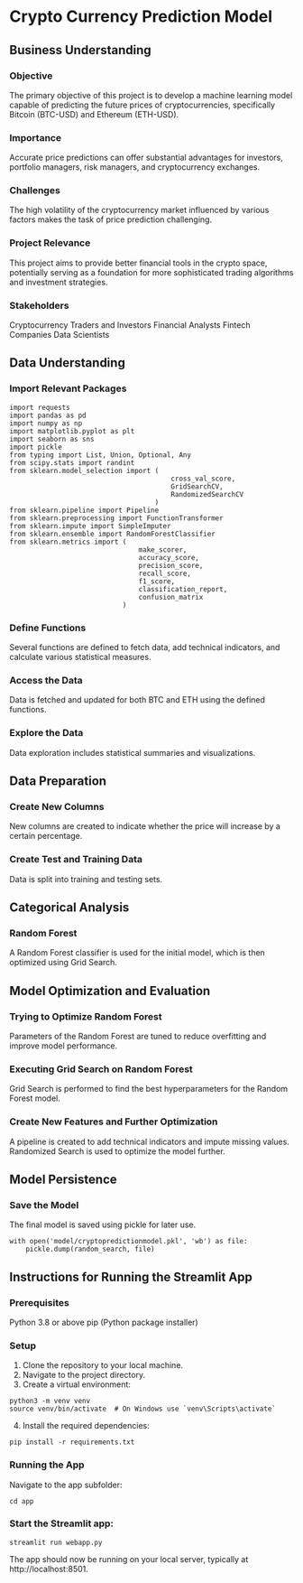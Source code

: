# Crypto Currency Prediction Model
## Business Understanding
### Objective
The primary objective of this project is to develop a machine learning model capable of predicting the future prices of cryptocurrencies, specifically Bitcoin (BTC-USD) and Ethereum (ETH-USD).

### Importance
Accurate price predictions can offer substantial advantages for investors, portfolio managers, risk managers, and cryptocurrency exchanges.

### Challenges
The high volatility of the cryptocurrency market influenced by various factors makes the task of price prediction challenging.

### Project Relevance
This project aims to provide better financial tools in the crypto space, potentially serving as a foundation for more sophisticated trading algorithms and investment strategies.

### Stakeholders
Cryptocurrency Traders and Investors
Financial Analysts
Fintech Companies
Data Scientists
## Data Understanding
### Import Relevant Packages
```
import requests
import pandas as pd
import numpy as np
import matplotlib.pyplot as plt
import seaborn as sns
import pickle
from typing import List, Union, Optional, Any
from scipy.stats import randint
from sklearn.model_selection import (
                                        cross_val_score,
                                        GridSearchCV,
                                        RandomizedSearchCV
                                    )
from sklearn.pipeline import Pipeline
from sklearn.preprocessing import FunctionTransformer
from sklearn.impute import SimpleImputer
from sklearn.ensemble import RandomForestClassifier
from sklearn.metrics import (
                                make_scorer,
                                accuracy_score,
                                precision_score,
                                recall_score,
                                f1_score,
                                classification_report,
                                confusion_matrix
                            )
```

### Define Functions
Several functions are defined to fetch data, add technical indicators, and calculate various statistical measures.

### Access the Data
Data is fetched and updated for both BTC and ETH using the defined functions.

### Explore the Data
Data exploration includes statistical summaries and visualizations.

## Data Preparation
### Create New Columns
New columns are created to indicate whether the price will increase by a certain percentage.

### Create Test and Training Data
Data is split into training and testing sets.

## Categorical Analysis
### Random Forest
A Random Forest classifier is used for the initial model, which is then optimized using Grid Search.

## Model Optimization and Evaluation
### Trying to Optimize Random Forest
Parameters of the Random Forest are tuned to reduce overfitting and improve model performance.

### Executing Grid Search on Random Forest
Grid Search is performed to find the best hyperparameters for the Random Forest model.

### Create New Features and Further Optimization
A pipeline is created to add technical indicators and impute missing values. Randomized Search is used to optimize the model further.

## Model Persistence
### Save the Model
The final model is saved using pickle for later use.
```
with open('model/cryptopredictionmodel.pkl', 'wb') as file:
    pickle.dump(random_search, file)
```
## Instructions for Running the Streamlit App
### Prerequisites
Python 3.8 or above
pip (Python package installer)
### Setup
1. Clone the repository to your local machine.
2. Navigate to the project directory.
3. Create a virtual environment:
```
python3 -m venv venv
source venv/bin/activate  # On Windows use `venv\Scripts\activate`
```
4. Install the required dependencies:
```
pip install -r requirements.txt
```
### Running the App
Navigate to the app subfolder:
```
cd app
```
### Start the Streamlit app:
```
streamlit run webapp.py
```

The app should now be running on your local server, typically at http://localhost:8501.
